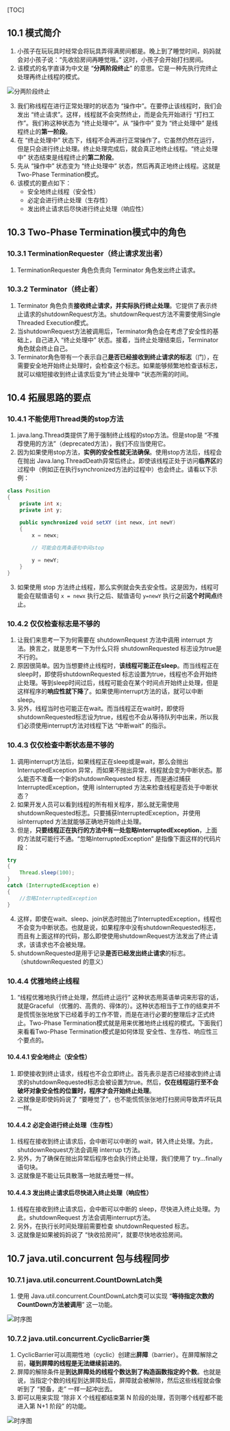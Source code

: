 [TOC]

## 10.1 模式简介

1. 小孩子在玩玩具时经常会将玩具弄得满房间都是。晚上到了睡觉时间，妈妈就会对小孩子说：“先收拾房间再睡觉哦。” 这时，小孩子会开始打扫房间。
2. 该模式的名字直译为中文是 “**分两阶段终止**” 的意思。它是一种先执行完终止处理再终止线程的模式。

![分两阶段终止](http://ww1.sinaimg.cn/mw690/d8e93840ly1g1albhm225j20c20gkt9n.jpg)

3. 我们称线程在进行正常处理时的状态为 “操作中”。在要停止该线程时，我们会发出 “终止请求”。这样，线程就不会突然终止，而是会先开始进行 “打扫工作”。我们称这种状态为 “终止处理中”。从 “操作中” 变为 “终止处理中” 是线程终止的**第一阶段**。
4. 在 “终止处理中” 状态下，线程不会再进行正常操作了。它虽然仍然在运行，但是只会进行终止处理。终止处理完成后，就会真正地终止线程。“终止处理中” 状态结束是线程终止的**第二阶段**。
5. 先从 “操作中” 状态变为 “终止处理中” 状态，然后再真正地终止线程。这就是 Two-Phase Termination模式。
6. 该模式的要点如下：
    + 安全地终止线程（安全性）
    + 必定会进行终止处理（生存性）
    + 发出终止请求后尽快进行终止处理（响应性）



## 10.3 Two-Phase Termination模式中的角色

### 10.3.1 TerminationRequester（终止请求发出者）
1. TerminationRequester 角色负责向 Terminator 角色发出终止请求。

### 10.3.2 Terminator（终止者）
1. Terminator 角色负责**接收终止请求，并实际执行终止处理**。它提供了表示终止请求的shutdownRequest方法。shutdownRequest方法不需要使用Single Threaded Execution模式。
2. 当shutdownRequest方法被调用后，Terminator角色会在考虑了安全性的基础上，自己进入 “终止处理中” 状态。接着，当终止处理结束后，Terminator角色就会终止自己。
3. Terminator角色带有一个表示自己**是否已经接收到终止请求的标志**（门），在需要安全地开始终止处理时，会检查这个标志。如果能够频繁地检查该标志，就可以缩短接收到终止请求后变为“终止处理中 ”状态所需的时间。



## 10.4 拓展思路的要点

### 10.4.1 不能使用Thread类的stop方法
1. java.lang.Thread类提供了用于强制终止线程的stop方法。但是stop是 “不推荐使用的方法”（deprecated方法），我们不应当使用它。
2. 因为如果使用stop方法，**实例的安全性就无法确保**。使用stop方法后，线程会在抛出 Java.lang.ThreadDeath异常后终止。即使该线程正处于访问**临界区**的过程中（例如正在执行synchronized方法的过程中）也会终止。请看以下示例：
```java
class Position
{
	private int x;
	private int y; 

	public synchronized void setXY (int newx, int newY)
	{
		x = newx;

		// 可能会在两条语句中间stop
		
		y = newY;
	}
}
```
3. 如果使用 stop 方法终止线程，那么实例就会失去安全性。这是因为，线程可能会在赋值语句 `x = newx` 执行之后、赋值语句 `y=newY` 执行之前**这个时间点**终止。


### 10.4.2 仅仅检查标志是不够的
1. 让我们来思考一下为何需要在 shutdownRequest 方法中调用 interrupt 方法。换言之，就是思考一下为什么只将 shutdownRequested 标志设为true是不行的。
2. 原因很简单。因为当想要终止线程时，**该线程可能正在sleep**。而当线程正在sleep时，即使将shutdownRequested 标志设置为true，线程也不会开始终止处理。等到sleep时间过后，线程可能会在某个时间点开始终止处理，但是这样程序的**响应性就下降**了。如果使用interrupt方法的话，就可以中断sleep。
3. 另外，线程当时也可能正在wait。而当线程正在wait时，即使将 shutdownRequested标志设为true，线程也不会从等待队列中出来，所以我们必须使用interrupt方法对线程下达 “中断wait” 的指示。


### 10.4.3 仅仅检查中断状态是不够的
1. 调用interrupt方法后，如果线程正在sleep或是wait，那么会抛出 InterruptedException 异常，而如果不抛出异常，线程就会变为中断状态。那么能否不准备一个新的shutdownRequested 标志，而是通过捕获 InterruptedException，使用 isInterrupted 方法来检查线程是否处于中断状态？
2. 如果开发人员可以看到线程的所有相关程序，那么就无需使用shutdownRequested标志。只要捕获InterruptedException，并使用 isInterrupted 方法就能够正确地开始终止处理。
3. 但是，**只要线程正在执行的方法中有一处忽略InterruptedException**，上面的方法就可能行不通。“忽略InterruptedException” 是指像下面这样的代码片段：

```java
try
{
	Thread.sleep(100);
}
catch (InterruptedException e)
{
	//忽略InterruptedException
}
```
4. 这样，即使在wait、sleep、join状态时抛出了InterruptedException，线程也不会变为中断状态。也就是说，如果程序中没有shutdownRequested标志，而且有上面这样的代码，那么即使使用shutdownRequest方法发出了终止请求，该请求也不会被处理。
5. shutdownRequested是用于记录**是否已经发出终止请求**的标志。（shutdownRequested 的意义）


### 10.4.4 优雅地终止线程
1. “线程优雅地执行终止处理，然后终止运行” 这种状态用英语单词来形容的话，就是Graceful
（优雅的、高贵的、得体的）。这种状态相当于工作的结束并不是慌慌张张地放下已经着手的工作不管，而是在进行必要的整理后才正式终止。Two-Phase Termination模式就是用来优雅地终止线程的模式。下面我们来看看Two-Phase Termination模式是如何体现 安全性、生存性、响应性三个要点的。

#### 10.4.4.1 安全地终止（安全性）
1. 即使接收到终止请求，线程也不会立即终止。首先表示是否已经接收到终止请求的shutdownRequested标志会被设置为true。然后，**仅在线程运行至不会破坏对象安全性的位置时，程序才会开始终止处理**。
2. 这就像是即使妈妈说了 “要睡觉了”，也不能慌慌张张地打扫房间导致弄坏玩具一样。

#### 10.4.4.2 必定会进行终止处理（生存性）
1. 线程在接收到终止请求后，会中断可以中断的 wait，转入终止处理。为此，shutdownRequest方法会调用 interrup t方法。
2. 另外，为了确保在抛出异常后程序也会执行终止处理，我们使用了 try...finally 语句块。
3. 这就像是不能让玩具散落一地就去睡觉一样。

#### 10.4.4.3 发出终止请求后尽快进入终止处理（响应性）
1. 线程在接收到终止请求后，会中断可以中断的 sleep，尽快进入终止处理。为此，shutdownRequest 方法会调用interrupt方法。
2. 另外，在执行长时间处理前需要检查 shutdownRequested 标志。
3. 这就像是如果被妈妈说了 “快收拾房间”，就要尽快地收拾房间。



## 10.7 java.util.concurrent 包与线程同步

### 10.7.1 java.util.concurrent.CountDownLatch类

1. 使用 Java.util.concurrent.CountDownLatch类可以实现 “**等待指定次数的CountDown方法被调用**” 这一功能。

![时序图](http://ww1.sinaimg.cn/mw690/d8e93840ly1g1ao30guizj20n10itdiw.jpg)


### 10.7.2 java.util.concurrent.CyclicBarrier类

1. CyclicBarrier可以周期性地（cyclic）创建出**屏障**（barrier）。在屏障解除之前，**碰到屏障的线程是无法继续前进的**。
2. 屏障的解除条件是**到达屏障处的线程个数达到了构造函数指定的个数**。也就是说，当指定个数的线程到达屏障处后，屏障就会被解除，然后这些线程就会像听到了 “预备，走” 一样一起冲出去。
3. 即可以用来实现 “除非 X 个线程都结束第 N 阶段的处理，否则哪个线程都不能进入第 N+1 阶段” 的功能。

![时序图](http://ww1.sinaimg.cn/large/d8e93840ly1g1d1eylm38j20ui0fcaex.jpg)






